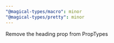 ```yaml
---
"@magical-types/macro": minor
"@magical-types/pretty": minor
---
```


Remove the heading prop from PropTypes
